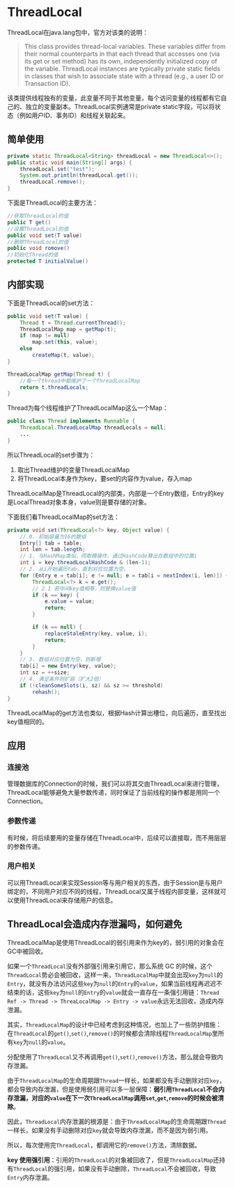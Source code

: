 # ThreadLocal

ThreadLocal在java.lang包中，官方对该类的说明：

>This class provides thread-local variables. These variables differ from their normal counterparts in that each thread that accesses one (via its get or set method) has its own, independently initialized copy of the variable. ThreadLocal instances are typically private static fields in classes that wish to associate state with a thread (e.g., a user ID or Transaction ID).

该类提供线程独有的变量，此变量不同于其他变量，每个访问变量的线程都有它自己的、独立的变量副本。ThreadLocal实例通常是private static字段，可以将状态（例如用户ID、事务ID）和线程关联起来。

## 简单使用

```java
private static ThreadLocal<String> threadLocal = new ThreadLocal<>();
public static void main(String[] args) {
    threadLocal.set("test");
    System.out.println(threadLocal.get());
    threadLocal.remove();
}
```

下面是ThreadLocal的主要方法：

```java
//获取ThreadLocal的值
public T get()
//设置ThreadLocal的值
public void set(T value)
//删除ThreadLocal的值
public void romove()
//初始化Thread的值
protected T initialValue()
```

## 内部实现

下面是ThreadLocal的set方法：

```java
public void set(T value) {
    Thread t = Thread.currentThread();
    ThreadLocalMap map = getMap(t);
    if (map != null)
        map.set(this, value);
    else
        createMap(t, value);
}
```

```java
ThreadLocalMap getMap(Thread t) {
  	//每一个thread中都维护了一个ThreadLocalMap
  	return t.threadLocals;
}
```

Thread为每个线程维护了ThreadLocalMap这么一个Map：

```java
public class Thread implements Runnable {
    ThreadLocal.ThreadLocalMap threadLocals = null;
    ...
}
```

所以ThreadLocal的set步骤为：

1. 取出Thread维护的变量ThreadLocalMap
2. 将ThreadLocal本身作为key，要set的内容作为value，存入map

ThreadLocalMap是ThreadLocal的内部类，内部是一个Entry数组，Entry的key是LocalThread对象本身，value则是要存储的对象。

下面我们看ThreadLocalMap的set方法：

```java
private void set(ThreadLocal<?> key, Object value) {
    // 0. 初始容量为16的数组
    Entry[] tab = table;
    int len = tab.length;
    // 1. 与HashMap类似，同取模操作，通过HashCode算出在数组中的位置i
    int i = key.threadLocalHashCode & (len-1);
	// 2. 从i开始遍历tab，直到对应位置为空，
    for (Entry e = tab[i]; e != null; e = tab[i = nextIndex(i, len)]) {
        ThreadLocal<?> k = e.get();
        // 2.1 若中间key值相等，则替换value值
        if (k == key) {
            e.value = value;
            return;
        }

        if (k == null) {
            replaceStaleEntry(key, value, i);
            return;
        }
    }
	// 3. 数组对应位置为空，则新增
    tab[i] = new Entry(key, value);
    int sz = ++size;
    // 4. 满足条件则扩容（扩大2倍）
    if (!cleanSomeSlots(i, sz) && sz >= threshold)
        rehash();
}
```

ThreadLocalMap的get方法也类似，根据Hash计算出槽位，向后遍历，直至找出key值相同的。

## 应用

### 连接池

管理数据库的Connection的时候，我们可以将其交由ThreadLocal来进行管理，ThreadLocal能够避免大量参数传递，同时保证了当前线程的操作都是用同一个Connection。

### 参数传递

有时候，将后续要用的变量存储在ThreadLocal中，后续可以直接取，而不用层层的参数传递。

### 用户相关

可以用ThreadLocal来实现Session等与用户相关的东西，由于Session是与用户绑定的，不同用户对应不同的线程，ThreadLocal又属于线程内部变量，这样就可以使用ThreadLocal来存储用户的信息。

## ThreadLocal会造成内存泄漏吗，如何避免

ThreadLocalMap是使用ThreadLocal的弱引用来作为key的，弱引用的对象会在GC中被回收。

如果一个`ThreadLocal`没有外部强引用来引用它，那么系统 GC 的时候，这个`ThreadLocal`势必会被回收，这样一来，`ThreadLocalMap`中就会出现`key`为`null`的`Entry`，就没有办法访问这些`key`为`null`的`Entry`的`value`，如果当前线程再迟迟不结束的话，这些`key`为`null`的`Entry`的`value`就会一直存在一条强引用链：`Thread Ref -> Thread -> ThreaLocalMap -> Entry -> value`永远无法回收，造成内存泄漏。

其实，`ThreadLocalMap`的设计中已经考虑到这种情况，也加上了一些防护措施：在`ThreadLocal`的`get()`,`set()`,`remove()`的时候都会清除线程`ThreadLocalMap`里所有`key`为`null`的`value`。

分配使用了`ThreadLocal`又不再调用`get()`,`set()`,`remove()`方法，那么就会导致内存泄漏。

由于`ThreadLocalMap`的生命周期跟`Thread`一样长，如果都没有手动删除对应`key`，都会导致内存泄漏，但是使用弱引用可以多一层保障：**弱引用`ThreadLocal`不会内存泄漏，对应的`value`在下一次`ThreadLocalMap`调用`set`,`get`,`remove`的时候会被清除**。

因此，`ThreadLocal`内存泄漏的根源是：由于`ThreadLocalMap`的生命周期跟`Thread`一样长，如果没有手动删除对应`key`就会导致内存泄漏，而不是因为弱引用。

所以，每次使用完`ThreadLocal`，都调用它的`remove()`方法，清除数据。

**key 使用强引用**：引用的`ThreadLocal`的对象被回收了，但是`ThreadLocalMap`还持有`ThreadLocal`的强引用，如果没有手动删除，`ThreadLocal`不会被回收，导致`Entry`内存泄漏。
